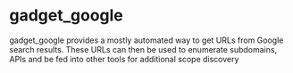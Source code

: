 # gadget_google
gadget_google provides a mostly automated way to get URLs from Google search results. These URLs can then be used to enumerate subdomains, APIs and be fed into other tools for additional scope discovery
